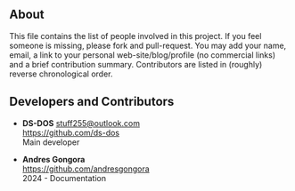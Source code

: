 <!----------------------------------------------------------------------------->
## About
<!----------------------------------------------------------------------------->

This file contains the list of people involved in this project. If you feel
someone is missing, please fork and pull-request. You may add your name, email,
a link to your personal web-site/blog/profile (no commercial links) and a brief
contribution summary. Contributors are listed in (roughly) reverse chronological
order.


<!----------------------------------------------------------------------------->
## Developers and Contributors
<!----------------------------------------------------------------------------->

*	**DS-DOS**
    <stuff255@outlook.com> \
	https://github.com/ds-dos \
	Main developer

*	**Andres Gongora** \
	https://github.com/andresgongora \
	2024 - Documentation

